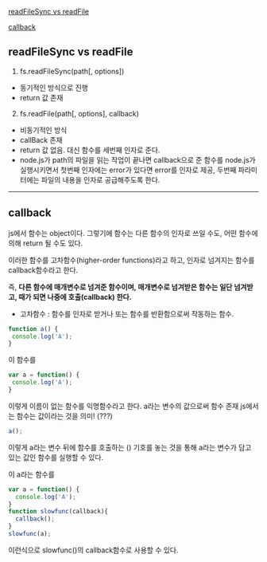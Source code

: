 [readFileSync vs readFile](#readfilesync_vs_readfile)

[callback](#callback)


## readFileSync vs readFile
1) fs.readFileSync(path[, options])
  - 동기적인 방식으로 진행
  - return 값 존재

2) fs.readFile(path[, options], callback)
  - 비동기적인 방식
  - callBack 존재
  - return 값 없음. 대신 함수를 세번째 인자로 준다.
  - node.js가 path의 파일을 읽는 작업이 끝나면 callback으로 준 함수를 node.js가 실행시키면서 첫번째 인자에는 error가 있다면 error를 인자로 제공, 두번째 파라미터에는 파일의 내용을 인자로 공급해주도록 한다.

---

## callback
js에서 함수는 object이다. 그렇기에 함수는 다른 함수의 인자로 쓰일 수도, 어떤 함수에 의해 return 될 수도 있다.

이러한 함수를 고차함수(higher-order functions)라고 하고, 인자로 넘겨지는 함수를 callback함수라고 한다.

즉, **다른 함수에 매개변수로 넘겨준 함수이며, 매개변수로 넘겨받은 함수는 일단 넘겨받고, 때가 되면 나중에 호출(callback) 한다.**
- 고차함수 : 함수를 인자로 받거나 또는 함수를 반환함으로써 작동하는 함수.

 ```js
 function a() {
  console.log('A');
}
```
이 함수를

 ```js
var a = function() {
  console.log('A');
}
```
이렇게 이름이 없는 함수를 익명함수라고 한다.
a라는 변수의 값으로써 함수 존재
js에서는 함수는 값이라는 것을 의미! (???)
```js
a();
```
이렇게 a라는 변수 뒤에 함수를 호출하는 () 기호를 놓는 것을 통해 a라는 변수가 담고 있는 값인 함수를 실행할 수 있다.

이 a라는 함수를 
```js
var a = function() {
  console.log('A');
}
function slowfunc(callback){
  callback();
}
slowfunc(a);
```
이런식으로 slowfunc()의 callback함수로 사용할 수 있다.

